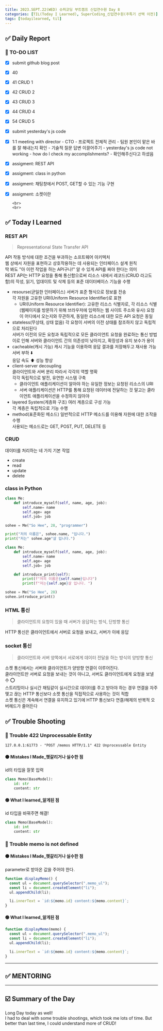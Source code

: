 ```yaml
---
title: 2023.SEPT.22(WED) 슈퍼코딩 부트캠프 신입연수원 Day 8
categories: [TIL(Today I Learned), SuperCoding_신입연수원(주특기 선택 이전)]
tags: [todayilearned, til]
---
```


## ✅ Daily Report

### 📌 **TO-DO LIST**

- [x] submit github blog post
- [x] 40
- [x] 41 CRUD 1
- [x] 42 CRUD 2
- [x] 43 CRUD 3
- [x] 44 CRUD 4
- [x] 54 CRUD 5
- [x] submit yesterday's js code
- [x] 1:1 meeting with director - CTO - 프로젝트 전체적 관리 - 팀원 본인이 맡은 바를 잘 해내는지 확인 - 기술적 질문 답변 이끌어주기 - yesterday's js code not working - how do I check my accomplishments? - 확인해주신다고 하셨음

- [x] assigment: REST API
- [x] assigment: class in python
- [x] assigment: 채팅창에서 POST, GET할 수 있는 기능 구현
- [x] assigment: 소켓이란

      <br>
      <br>

## ✅ Today I Learned

### **REST API**

> Representational State Transfer API

API 작동 방식에 대한 조건을 부과하는 소프트웨어 아키텍처  
웹 상에서 자원을 표현하고 상호작용하는 데 사용되는 인터페이스 설계 원칙  
딱 봐도 "아 이런 작업을 하는 API구나!" 알 수 있게 API를 짜야 한다는 의미  
REST API는 HTTP 요청을 통해 통신함으로써 리소스 내에서 레코드(CRUD 라고도 함)의 작성, 읽기, 업데이트 및 삭제 등의 표준 데이터베이스 기능을 수행

- resourse(균일한 인터페이스)
  서버가 표준 형식으로 정보를 전송  
  각 자원을 고유한 URI(Uniform Resource Identifier)로 표현
  - URI(Uniform Resource Identifier): 고유한 리소스 식별자로, 각 리소스 식별(웹페이지를 방문하기 위해 브라우저에 입력하는 웹 사이트 주소와 유사)
    요청이 어디에서 오는지와 무관하게, 동일한 리소스에 대한 모든 API 요청은 동일
- stateless(무상태, 상태 없음)
  각 요청이 서버의 이전 상태를 참조하지 않고 독립적으로 처리된다  
  서버가 이전의 모든 요청과 독립적으로 모든 클라이언트 요청을 완료하는 통신 방법  
  이로 인해 서버와 클라이언트 간의 의존성이 낮아지고, 확장성과 유지 보수가 용이
- cacheable(캐시 가능)
  캐시 기능을 이용하여 응답 결과를 저장해두고 재사용 가능  
  서버 부하 ⬇️  
  응답 속도 ⬆️ 성능 향상
- client-server decoupling  
  클라이언트와 서버 분리 따라서 각각의 역할 명확  
  각각 독립적으로 발전, 유연한 시스템 구축
  - 클라이언트 애플리케이션이 알아야 하는 유일한 정보는 요청된 리소스의 URI
  - 서버 애플리케이션은 HTTP를 통해 요청된 데이터에 전달하는 것 말고는 클라이언트 애플리케이션을 수정하지 않아야
- layered System(게층화 구조)
  여러 계층으로 구성 가능  
  각 계층은 독립적으로 기능 수행
- method(표준화된 메소드)
  일반적으로 HTTP 메소드를 이용해 자원에 대한 조작을 수행  
  사용되는 메소드로는 GET, POST, PUT, DELETE 등

### **CRUD**

데이터를 처리하는 네 가지 기본 작업

- create
- read
- update
- delete

### **class in Python**

```python
class Me:
    def introduce_myself(self, name, age, job):
        self.name= name
        self.age= age
        self.job= job

sohee = Me("So Hee", 28, "programmer")

print("저의 이름은", sohee.name, "입니다.")
print("저는" sohee.age"살 입니다.")
```

```python
class Me:
    def introduce_myself(self, name, age, job):
        self.name= name
        self.age= age
        self.job= job

    def introduce_print(self):
        print(f"저의 이름은{self.name}입니다")
        print(f"저는{self.age}살 입니다. ")

sohee = Me("So Hee", 28)
sohee.introduce_print()
```

### **HTML 통신**

> 클라이언트의 요청이 있을 때 서버가 응답하는 방식, 단방향 통신

HTTP 통신은 클라이언트에서 서버로 요청을 보내고, 서버가 이에 응답

### **socket 통신**

> 클라이언트와 서버 양쪽에서 서로에게 데이터 전달을 하는 방식의 양방향 통신

소켓 통신에서는 서버와 클라이언트가 양방향 연결이 이루어진다.  
클라이언트만 서버로 요청을 보내는 것이 아니고, 서버도 클라이언트에게 요청을 보낼 수 ⭕️  
스트리밍이나 실시간 채팅같이 실시간으로 데이터를 주고 받아야 하는 경우 연결을 자주 맺고 끊는 HTTP 통신보다 소켓 통신을 직접적으로 사용하는 것이 적합  
소켓 통신은 계속해서 연결을 유지하고 있기에 HTTP 통신보다 연결/해제의 반복적 오버헤드가 줄어든다

## ✅ Trouble Shooting

### **🔴 Trouble** 422 Unprocessable Entity

`127.0.0.1:61773 - "POST /memos HTTP/1.1" 422 Unprocessable Entity`

#### **🟠 Mistakes I Made\_헷갈리거나 실수한 점**

id의 타입을 잘못 입력

```python
class Memo(BaseModel):
    id: str
    content: str
```

#### **🟢 What I learned\_알게된 점**

id 타입을 바꿔주면 해결!

```python
class Memo(BaseModel):
    id: int
    content: str
```

### **🔴 Trouble** memo is not defined

#### **🟠 Mistakes I Made\_헷갈리거나 실수한 점**

parameter로 받아온 값을 주어야 한다.

```javascript
function displayMemo() {
  const ul = document.querySelector(".memo_ul");
  const li = document.createElement("li");
  ul.appendChild(li);

  li.innerText = `id:${memo.id} content:${memo.content}`;
}
```

#### **🟢 What I learned\_알게된 점**

```javascript
function displayMemo(memo) {
  const ul = document.querySelector(".memo_ul");
  const li = document.createElement("li");
  ul.appendChild(li);

  li.innerText = `id:${memo.id} content:${memo.content}`;
}
```

---

## ✅ MENTORING

---

## ☑️ Summary of the Day <br>

Long Day today as well!  
I had to deal with some trouble shootings, which took me lots of time.
But better than last time, I could understand more of CRUD!
